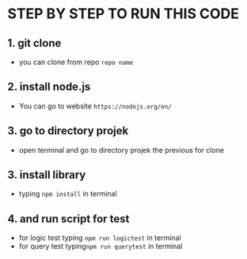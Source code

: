 # STEP BY STEP TO RUN THIS CODE

## 1. git clone 

- you can clone from repo `repo name`

## 2. install node.js

- You can go to website `https://nodejs.org/en/`

## 3. go to directory projek

- open terminal and go to directory projek the previous for clone

## 3. install library

- typing `npm install` in terminal

## 4. and run script for test

- for logic test typing `npm run logictest` in terminal
- for query test  typing`npm run querytest` in terminal